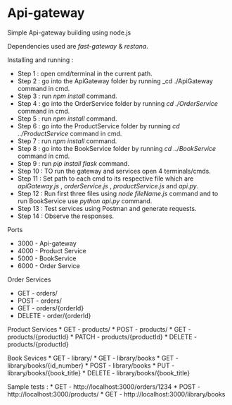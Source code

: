 # Api-gateway
Simple Api-gateway building using node.js

Dependencies used are _fast-gateway_ & _restana_.

Installing and running :
  * Step 1  : open cmd/terminal in the current path.
  * Step 2  : go into the ApiGateway folder by running _cd ./ApiGateway command in cmd.
  * Step 3  : run _npm install_ command.
  * Step 4  : go into the OrderService folder by running _cd ./OrderService_ command in cmd.
  * Step 5  : run _npm install_ command.
  * Step 6  : go into the ProductService folder by running _cd ../ProductService_ command in cmd.
  * Step 7  : run _npm install_ command.
  * Step 8  : go into the BookService folder by running _cd ../BookService_ command in cmd.
  * Step 9  : run _pip install flask_ command.
  * Step 10 : TO run the gateway and services open 4 terminals/cmds.
  * Step 11 : Set path to each cmd to its respective file which are _apiGateway.js_ , _orderService.js_ , _productService.js_  and _api.py_.
  * Step 12 : Run first three files using _node fileName.js_ command and to run BookService use _python api.py_ command.
  * Step 13 : Test services using Postman and generate requests.
  * Step 14 : Observe the responses.

Ports 
  * 3000 - Api-gateway
  * 4000 - Product Service
  * 5000 - BookService
  * 6000 - Order Service
  
Order Services 
  * GET - orders/ 
  * POST - orders/
  * GET - orders/{orderId}
  * DELETE - order/{orderId}
  
 Product Services 
    * GET - products/ 
    * POST - products/
    * GET - products/{productId}
    * PATCH - products/{productId}
    * DELETE - products/{productId}
    
 Book Sevices 
    * GET - library/ 
    * GET - library/books
    * GET - library/books/{id_number}
    * POST - library/books
    * PUT - library/books/{book_title}
    * DELETE - library/books/{book_title}
    
    
 Sample tests : 
    * GET - http://localhost:3000/orders/1234
    * POST - http://localhost:3000/products/
    * GET - http://localhost:3000/library/books

